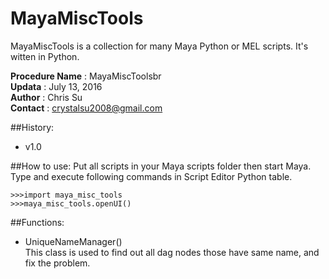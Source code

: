 # MayaMiscTools
MayaMiscTools is a collection for many Maya Python or MEL scripts. It's witten in Python.

__Procedure Name__ : MayaMiscToolsbr<br>
__Updata__ : July 13, 2016<br>
__Author__ : Chris Su<br>
__Contact__ : crystalsu2008@gmail.com<br>

##History:
* v1.0

##How to use:
Put all scripts in your Maya scripts folder then start Maya. Type and execute following commands in Script Editor Python table.<br>

    >>>import maya_misc_tools
    >>>maya_misc_tools.openUI()

##Functions:
* UniqueNameManager()<br>
This class is used to find out all dag nodes those have same name, and fix the problem.<br>
